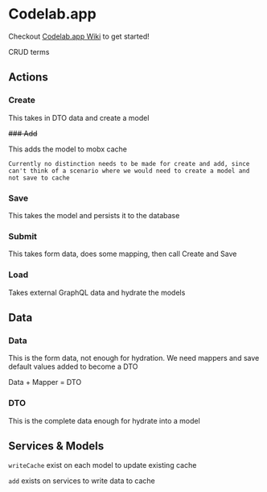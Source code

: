 # Codelab.app

Checkout [Codelab.app Wiki](https://wiki.codelab.app) to get started!

CRUD terms

## Actions

### Create

This takes in DTO data and create a model

~~### Add~~

This adds the model to mobx cache

`Currently no distinction needs to be made for create and add, since can't think of a scenario where we would need to create a model and not save to cache`

### Save

This takes the model and persists it to the database

### Submit

This takes form data, does some mapping, then call Create and Save

### Load

Takes external GraphQL data and hydrate the models

## Data

### Data

This is the form data, not enough for hydration. We need mappers and save default values added to become a DTO

Data + Mapper = DTO

### DTO

This is the complete data enough for hydrate into a model


## Services & Models

`writeCache` exist on each model to update existing cache

`add` exists on services to write data to cache
